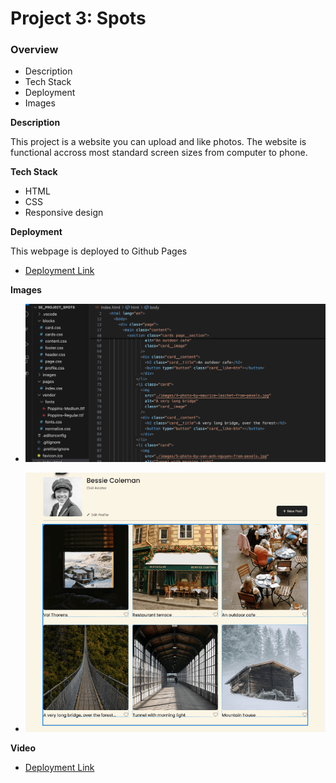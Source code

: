 # Project 3: Spots

### Overview

- Description
- Tech Stack
- Deployment
- Images

**Description**

This project is a website you can upload and like photos. The website is functional accross most standard screen sizes from computer to phone.

**Tech Stack**

- HTML
- CSS
- Responsive design

**Deployment**

This webpage is deployed to Github Pages

- [Deployment Link](https://shadowreaper-35.github.io/se_project_spots/)

**Images**

- ![alt text](./images/demo/Screenshot%202025-03-21%20at%2002.12.44.png)

- ![alt text](./images/demo/Screenshot%202025-03-21%20at%2002.53.38.png)

**Video**

- [Deployment Link](https://drive.google.com/file/d/1pSA_1jkw2XeEvU_LMTuyPzcD6FXUVqyf/view?usp=sharing)
